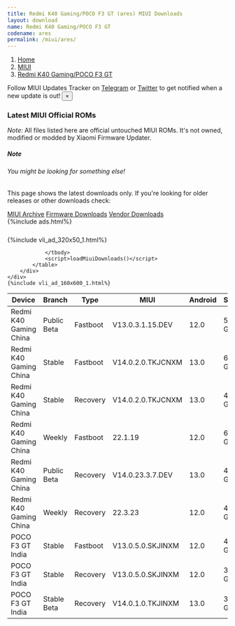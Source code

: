 ```yaml
---
title: Redmi K40 Gaming/POCO F3 GT (ares) MIUI Downloads
layout: download
name: Redmi K40 Gaming/POCO F3 GT
codename: ares
permalink: /miui/ares/
---
```

<nav aria-label="breadcrumb">
    <ol class="breadcrumb">
        <li class="breadcrumb-item"><a href="/">Home</a></li>
        <li class="breadcrumb-item"><a href="/miui/">MIUI</a></li>
        <li class="breadcrumb-item active" aria-current="page"><a href="/miui/ares/">Redmi K40 Gaming/POCO F3 GT</a></li>
    </ol>
</nav>
<div class="alert alert-primary alert-dismissible fade show" role="alert">
    Follow MIUI Updates Tracker on <a href="https://t.me/MIUIUpdatesTracker" class="alert-link">Telegram</a>
     or <a href="https://twitter.com/MiFwUpdater" class="alert-link">Twitter</a> to get notified when a new update is out!
    <button type="button" class="close" data-dismiss="alert" aria-label="Close">
        <span aria-hidden="true">&times;</span>
    </button>
</div>

### Latest MIUI Official ROMs
*Note*: All files listed here are official untouched MIUI ROMs. It's not owned, modified or modded by Xiaomi Firmware Updater.
<div class="card">
  <div class="card-body">
    <h5 class="card-title">Note</h5>
    <h6 class="card-subtitle mb-2 text-muted">You might be looking for something else!</h6>
    <p class="card-text">This page shows the latest downloads only.
     If you're looking for older releases or other downloads check:</p>
    <a href="/archive/miui/ares/" class="card-link">MIUI Archive</a>
    <a href="/firmware/ares/" class="card-link">Firmware Downloads</a>
    <a href="/vendor/ares/" class="card-link">Vendor Downloads</a>
  </div>
</div>
{%include ads.html%}
<div class="row justify-content-center">
    <div class="col-10">
        <div class="table-responsive-md" style="margin-top: 25px;">
            {%include vli_ad_320x50_1.html%}
            <table id="miui" class="display dt-responsive nowrap compact table table-striped table-hover table-sm">
                <thead class="thead-dark">
                    <tr>
                        <th data-ref="device">Device</th>
                        <th data-ref="branch">Branch</th>
                        <th data-ref="type">Type</th>
                        <th data-ref="miui">MIUI</th>
                        <th data-ref="android">Android</th>
                        <th data-ref="size">Size</th>
                        <th data-ref="size">Date</th>
                        <th data-ref="link">Link</th>
                    </tr>
                </thead>
                <tbody>
                <tr><td>Redmi K40 Gaming China</td><td>Public Beta</td><td>Fastboot</td><td>V13.0.3.1.15.DEV</td><td>12.0</td><td>5.3 GB</td><td>2022-03-15</td><td><a href="/miui/ares/public beta/V13.0.3.1.15.DEV/">Download</a></td></tr>
<tr><td>Redmi K40 Gaming China</td><td>Stable</td><td>Fastboot</td><td>V14.0.2.0.TKJCNXM</td><td>13.0</td><td>6.5 GB</td><td>2023-01-31</td><td><a href="/miui/ares/stable/V14.0.2.0.TKJCNXM/">Download</a></td></tr>
<tr><td>Redmi K40 Gaming China</td><td>Stable</td><td>Recovery</td><td>V14.0.2.0.TKJCNXM</td><td>13.0</td><td>4.3 GB</td><td>2023-02-08</td><td><a href="/miui/ares/stable/V14.0.2.0.TKJCNXM/">Download</a></td></tr>
<tr><td>Redmi K40 Gaming China</td><td>Weekly</td><td>Fastboot</td><td>22.1.19</td><td>12.0</td><td>6.3 GB</td><td>2022-01-19</td><td><a href="/miui/ares/weekly/22.1.19/">Download</a></td></tr>
<tr><td>Redmi K40 Gaming China</td><td>Public Beta</td><td>Recovery</td><td>V14.0.23.3.7.DEV</td><td>13.0</td><td>4.1 GB</td><td>2023-03-10</td><td><a href="/miui/ares/public beta/V14.0.23.3.7.DEV/">Download</a></td></tr>
<tr><td>Redmi K40 Gaming China</td><td>Weekly</td><td>Recovery</td><td>22.3.23</td><td>12.0</td><td>4.5 GB</td><td>2022-03-24</td><td><a href="/miui/ares/weekly/22.3.23/">Download</a></td></tr>
<tr><td>POCO F3 GT India</td><td>Stable</td><td>Fastboot</td><td>V13.0.5.0.SKJINXM</td><td>12.0</td><td>4.3 GB</td><td>2022-11-11</td><td><a href="/miui/ares/stable/V13.0.5.0.SKJINXM/">Download</a></td></tr>
<tr><td>POCO F3 GT India</td><td>Stable</td><td>Recovery</td><td>V13.0.5.0.SKJINXM</td><td>12.0</td><td>3.4 GB</td><td>2022-11-19</td><td><a href="/miui/ares/stable/V13.0.5.0.SKJINXM/">Download</a></td></tr>
<tr><td>POCO F3 GT India</td><td>Stable Beta</td><td>Recovery</td><td>V14.0.1.0.TKJINXM</td><td>13.0</td><td>3.9 GB</td><td>2023-02-16</td><td><a href="/miui/ares/stable beta/V14.0.1.0.TKJINXM/">Download</a></td></tr>

                </tbody>
                <script>loadMiuiDownloads()</script>
            </table>
        </div>
    </div>
    {%include vli_ad_160x600_1.html%}
</div>
